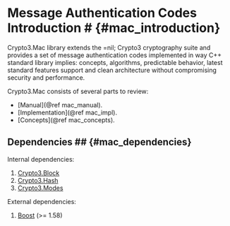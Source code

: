 # Message Authentication Codes Introduction # {#mac_introduction}

Crypto3.Mac library extends the =nil; Crypto3 cryptography suite and provides a set of message
 authentication codes implemented in way C++ standard library implies: concepts, algorithms, predictable behavior, latest standard features support and clean architecture without compromising security and performance.
 
Crypto3.Mac consists of several parts to review:
* [Manual](@ref mac_manual).
* [Implementation](@ref mac_impl).
* [Concepts](@ref mac_concepts).

## Dependencies ## {#mac_dependencies}

Internal dependencies:
1. [Crypto3.Block](https://github.com/nilfoundation/block.git)
2. [Crypto3.Hash](https://github.com/nilfoundation/hash.git)
3. [Crypto3.Modes](https://github.com/nilfoundation/modes.git)

External dependencies:
1. [Boost](https://boost.org) (>= 1.58)